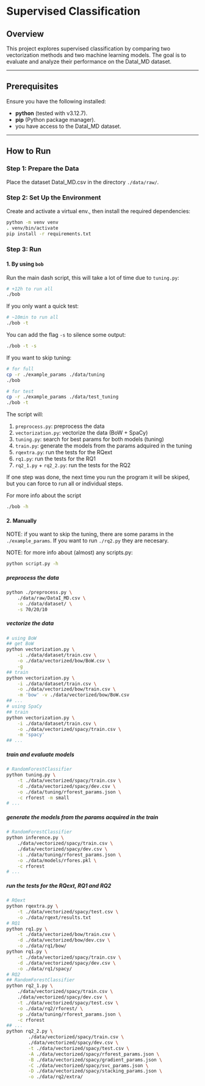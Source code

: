 # Supervised Classification

## Overview
This project explores supervised classification by comparing two vectorization
methods and two machine learning models. The goal is to evaluate and analyze
their performance on the DataI_MD dataset.

---

## Prerequisites
Ensure you have the following installed:
- **python** (tested with v3.12.7).
- **pip** (Python package manager).
- you have access to the DataI_MD dataset.

---

## How to Run

### Step 1: Prepare the Data
Place the dataset DataI_MD.csv in the directory `./data/raw/`.

### Step 2: Set Up the Environment
Create and activate a virtual env., then install the required dependencies:
```bash
python -m venv venv
. venv/bin/activate
pip install -r requirements.txt
```

### Step 3: Run
#### 1. By using `bob`
Run the main dash script, this will take a lot of time due to `tuning.py`:
```bash
# +12h to run all
./bob
```

If you only want a quick test:
```bash
# ~10min to run all
./bob -t
```

You can add the flag `-s` to silence some output:
```bash
./bob -t -s
```

If you want to skip tuning:
```bash
# for full
cp -r ./example_params ./data/tuning
./bob

# for test
cp -r ./example_params ./data/test_tuning
./bob -t
```

The script will:
1. `preprocess.py`: preprocess the data
2. `vectorization.py`: vectorize the data (BoW + SpaCy)
3. `tuning.py`: search for best params for both models (tuning)
4. `train.py`: generate the models from the params adquired in the tuning
5. `rqextra.py`: run the tests for the RQext
6. `rq1.py`: run the tests for the RQ1
7. `rq2_1.py` + `rq2_2.py`: run the tests for the RQ2

If one step was done, the next time you run the program it will be skiped, but
you can force to run all or individual steps.

For more info about the script
```bash
./bob -h
```

#### 2. Manually
NOTE: if you want to skip the tuning, there are some params in the
`./example_params`. If you want to run `./rq2.py` they are necesary.

NOTE: for more info about (almost) any scripts.py:
```bash
python script.py -h
```

##### preprocess the data
```bash
python ./preprocess.py \
    ./data/raw/DataI_MD.csv \
    -o ./data/dataset/ \
    -s 70/20/10
```

##### vectorize the data
```bash
# using BoW
## get BoW
python vectorization.py \
    -i ./data/dataset/train.csv \
    -o ./data/vectorized/bow/BoW.csv \
    -g
## train
python vectorization.py \
    -i ./data/dataset/train.csv \
    -o ./data/vectorized/bow/train.csv \
    -m 'bow' -v ./data/vectorized/bow/BoW.csv
## ...
# using SpaCy
## train
python vectorization.py \
    -i ./data/dataset/train.csv \
    -o ./data/vectorized/spacy/train.csv \
    -m 'spacy'
## ...
```

##### train and evaluate models
```bash
# RandomForestClassifier
python tuning.py \
    -t ./data/vectorized/spacy/train.csv \
    -d ./data/vectorized/spacy/dev.csv \
    -o ./data/tuning/rforest_params.json \
    -c rforest -m small
# ...
```

##### generate the models from the params acquired in the train
```bash
# RandomForestClassifier
python inference.py \
    ./data/vectorized/spacy/train.csv \
    ./data/vectorized/spacy/dev.csv \
    -i ./data/tuning/rforest_params.json \
    -o ./data/models/rfores.pkl \
    -c rforest
# ...
```

##### run the tests for the RQext, RQ1 and RQ2
```bash
# RQext
python rqextra.py \
    -t ./data/vectorized/spacy/test.csv \
    -o ./data/rqext/results.txt
# RQ1
python rq1.py \
    -t ./data/vectorized/bow/train.csv \
    -d ./data/vectorized/bow/dev.csv \
    -o ./data/rq1/bow/
python rq1.py \
    -t ./data/vectorized/spacy/train.csv \
    -d ./data/vectorized/spacy/dev.csv \
    -o ./data/rq1/spacy/
# RQ2
## RandomForestClassifier
python rq2_1.py \
    ./data/vectorized/spacy/train.csv \
    ./data/vectorized/spacy/dev.csv \
    -t ./data/vectorized/spacy/test.csv \
    -o ./data/rq2/rforest/ \
    -p ./data/tuning/rforest_params.json \
    -c rforest
## ...
python rq2_2.py \
        ./data/vectorized/spacy/train.csv \
        ./data/vectorized/spacy/dev.csv \
        -t ./data/vectorized/spacy/test.csv \
        -A ./data/vectorized/spacy/rforest_params.json \
        -B ./data/vectorized/spacy/gradient_params.json \
        -C ./data/vectorized/spacy/svc_params.json \
        -D ./data/vectorized/spacy/stacking_params.json \
        -o ./data/rq2/extra/
```
